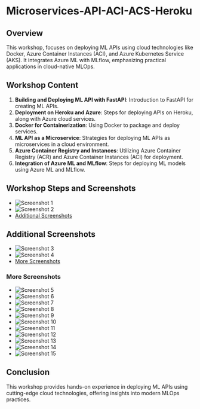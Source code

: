 # Microservices-API-ACI-ACS-Heroku

## Overview
This workshop, focuses on deploying ML APIs using cloud technologies like Docker, Azure Container Instances (ACI), and Azure Kubernetes Service (AKS). It integrates Azure ML with MLflow, emphasizing practical applications in cloud-native MLOps.

## Workshop Content
1. **Building and Deploying ML API with FastAPI**: Introduction to FastAPI for creating ML APIs.
2. **Deployment on Heroku and Azure**: Steps for deploying APIs on Heroku, along with Azure cloud services.
3. **Docker for Containerization**: Using Docker to package and deploy services.
4. **ML API as a Microservice**: Strategies for deploying ML APIs as microservices in a cloud environment.
5. **Azure Container Registry and Instances**: Utilizing Azure Container Registry (ACR) and Azure Container Instances (ACI) for deployment.
6. **Integration of Azure ML and MLflow**: Steps for deploying ML models using Azure ML and MLflow.

## Workshop Steps and Screenshots
- ![Screenshot 1](https://cdn.discordapp.com/attachments/1191490101247758479/1193603715295354992/Screenshot_20240106_030013.png)
- ![Screenshot 2](https://cdn.discordapp.com/attachments/1191490101247758479/1193603715572170752/Screenshot_20240106_030103.png)
- [Additional Screenshots](#additional-screenshots)

## Additional Screenshots
- ![Screenshot 3](https://cdn.discordapp.com/attachments/1191490101247758479/1193603715815460894/Screenshot_20240106_030118.png)
- ![Screenshot 4](https://cdn.discordapp.com/attachments/1191490101247758479/1193603716062912614/Screenshot_20240106_031059.png)
- [More Screenshots](#more-screenshots)

### More Screenshots
- ![Screenshot 5](https://cdn.discordapp.com/attachments/1191490101247758479/1193603716289396787/Screenshot_20240106_031110.png)
- ![Screenshot 6](https://cdn.discordapp.com/attachments/1191490101247758479/1193604478935498782/Screenshot_20240106_031620.png)
- ![Screenshot 7](https://cdn.discordapp.com/attachments/1191490101247758479/1193604479182979163/Screenshot_20240106_031633.png)
- ![Screenshot 8](https://cdn.discordapp.com/attachments/1191490101247758479/1193604479396892673/Screenshot_20240106_033101.png)
- ![Screenshot 9](https://cdn.discordapp.com/attachments/1191490101247758479/1193604479610781818/Screenshot_20240106_040646.png)
- ![Screenshot 10](https://cdn.discordapp.com/attachments/1191490101247758479/1193604479862456440/Screenshot_20240106_040702.png)
- ![Screenshot 11](https://cdn.discordapp.com/attachments/1191490101247758479/1193604480340611133/Screenshot_20240107_013930.png)
- ![Screenshot 12](https://cdn.discordapp.com/attachments/1191490101247758479/1193604758116774109/Screenshot_20240107_014013.png)
- ![Screenshot 13](https://cdn.discordapp.com/attachments/1191490101247758479/1193604758422962196/Screenshot_20240107_021309.png)
- ![Screenshot 14](https://cdn.discordapp.com/attachments/1191490101247758479/1193604758779474043/Screenshot_20240107_021355.png)
- ![Screenshot 15](https://cdn.discordapp.com/attachments/1191490101247758479/1193604759177936896/Screenshot_20240107_021749.png)

## Conclusion
This workshop provides hands-on experience in deploying ML APIs using cutting-edge cloud technologies, offering insights into modern MLOps practices.


